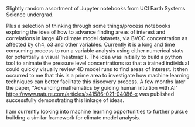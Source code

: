 Slightly random assortment of Jupyter notebooks from UCI Earth Systems Science undergrad.

Plus a selection of thinking through some things/process notebooks exploring the idea of how to advance finding areas of interest and correlations in large 4D climate model datasets, via BVOC concentration as affected by ch4, o3 and other variables. Currently it is a long and time consuming process to run a variable analysis using either numerical stats (or potentially a visual 'heatmap'). The idea was initially to build a python tool to animate the pressure level concentrations so that a trained individual could quickly visually review 4D model runs to find areas of interest. It then occurred to me that this is a prime area to investigate how machine learning techniques can better facilitate this discovery process. A few months later the paper, "Advancing mathematics by guiding human intuition with AI" https://www.nature.com/articles/s41586-021-04086-x was published successfully demonstrating this linkage of ideas. 

I am currently looking into machine learning opportunities to further pursue building a similar framework for climate model analysis.
